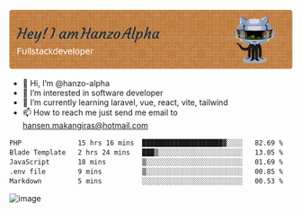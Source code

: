 ![Header](./github-header-image.png)

- 👋 Hi, I’m @hanzo-alpha
- 👀 I’m interested in software developer
- 🌱 I’m currently learning laravel, vue, react, vite, tailwind
- 📫 How to reach me just send me email to hansen.makangiras@hotmail.com 

<!---
hanzo-alpha/hanzo-alpha is a ✨ special ✨ repository because its `README.md` (this file) appears on your GitHub profile.
You can click the Preview link to take a look at your changes.
--->

<!--START_SECTION:waka-->

```txt
PHP              15 hrs 16 mins  ████████████████████▓░░░░   82.69 %
Blade Template   2 hrs 24 mins   ███▒░░░░░░░░░░░░░░░░░░░░░   13.05 %
JavaScript       18 mins         ▒░░░░░░░░░░░░░░░░░░░░░░░░   01.69 %
.env file        9 mins          ▒░░░░░░░░░░░░░░░░░░░░░░░░   00.85 %
Markdown         5 mins          ░░░░░░░░░░░░░░░░░░░░░░░░░   00.53 %
```

<!--END_SECTION:waka-->

![image](https://github.com/hanzo-alpha/hanzo-alpha/assets/111342797/c4bd2977-6123-4017-8652-6e166259b484)

